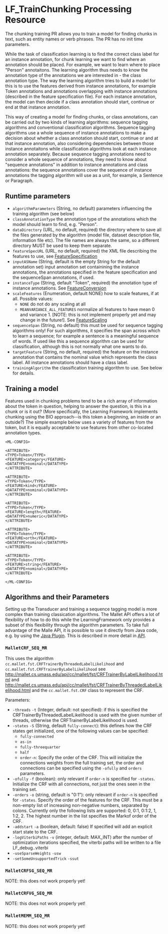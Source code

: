 # LF_TrainChunking Processing Resource

The chunking training PR allows you to train a model for finding chunks in text, such as entity names or verb phrases. The PR has no init time parameters.

While the task of classification learning is to find the correct class label
for an instance annotation, for chunk learning we want to find where an annotation
should be placed. For example, we want to learn where to place "Person" annotaitons. The learning algorithm thus needs to know the annotation type of
the annotations we are interested in - the class annotation type. The way
the learning algorithm tries to build a model for this is to use the features
derived from instance annotations, for example Token annotations and annotations
overlapping with instance annotations (described in the feature specification file). For each instance annotation, the model can then decide if a class annotation should start, continue or end at that instance annotation.

This way of creating a model for finding chunks, or class annotations, can be
carried out by two kinds of learning algorithms: sequence tagging algorithms
and conventional classification algorithms. Sequence tagging algorithms use
a whole sequence of instance annotations to make a decision about whether a
class annotation should start, continue or and at that instance annotation, also
considering dependencies between those instance annotaitons while classification
algorithms look at each instance annotation separately. Because sequence tagging
annotations need to consider a whole sequence of annotations, they need to
know about "sequence annotations" in addition to instance annotations and class
annotations: the sequence annotations cover the sequence of instance annotations
the tagging algorithm will use as a unit, for example, a Sentence or Paragraph.

## Runtime parameters

* `algorithmParameters` (String, no default) parameters influencing the training algorithm (see below)
* `classAnnotationType` the annotation type of the annotations which the model
should learn to find, e.g. "Person".
* `dataDirectory` (URL, no default, required) the directory where to save all the files generated by the algorithm (model file, dataset description file, information file etc). The file names are always the same, so a different directory MUST be used to keep them separate.
* `featureSpecURL` (URL, no default, required) the XML file describing the features to use, see [FeatureSpecification](FeatureSpecification)
* `inputASName` (String, default is the empty String for the default annotation set) input annotation set containining the instance annotations, the annotations specified in the feature specification and the sequenceSpan annotations, if used.
* `instanceType` (String, default "Token", required) the annotation type of instance annotations. See [FeatureConversion](FeatureConversion)
* `scaleFeatures` (Enumeration, default NONE) how to scale features, if at all. Possible values:
  * `NONE` do not do any scaling at all
  * `MEANVARIANCE_ALL_FEATURES` normalize all features to have mean 0 and variance 1. [NOTE: this is not implement properly yet and may change in the future!]. See [FeatureScaling](FeatureScaling)
* `sequenceSpan` (String, no default) this must be used for sequence tagging algorithms only! For such algorithms, it specifies the span across which to learn a sequence; for example a sentence is a meaningful sequence of words. If used like this a sequence algorithm can be used for classification, although this is not normally what one wants to do.
* `targetFeature` (String, no default, required) the feature on the instance annotation that contains the nominal value which represents the class label. All instance annotations should have a class label.
* `trainingAlgorithm` the classification training algorithm to use. See below for
details.

## Training a model

Features used in chunking problems tend to be a rich array of information about the token in question, helping to answer the question, is this in a chunk or is it out? (More specifically, the Learning Framework implements chunking using the BIO approach--is this token a beginning, an inside or an outside?) The simple example below uses a variety of features from the token, but it is equally acceptable to use features from other co-located annotation types.

    <ML-CONFIG>

    <ATTRIBUTE>
    <TYPE>Token</TYPE>
    <FEATURE>category</FEATURE>
    <DATATYPE>nominal</DATATYPE>
    </ATTRIBUTE>

    <ATTRIBUTE>
    <TYPE>Token</TYPE>
    <FEATURE>kind</FEATURE>
    <DATATYPE>nominal</DATATYPE>
    </ATTRIBUTE>

    <ATTRIBUTE>
    <TYPE>Token</TYPE>
    <FEATURE>length</FEATURE>
    <DATATYPE>numeric</DATATYPE>
    </ATTRIBUTE>

    <ATTRIBUTE>
    <TYPE>Token</TYPE>
    <FEATURE>orth</FEATURE>
    <DATATYPE>nominal</DATATYPE>
    </ATTRIBUTE>

    <ATTRIBUTE>
    <TYPE>Token</TYPE>
    <FEATURE>string</FEATURE>
    <DATATYPE>nominal</DATATYPE>
    </ATTRIBUTE>

    </ML-CONFIG>

## Algorithms and their Parameters

Setting up the Transducer and training a sequence tagging model is more complex than training classication algorithms. The Mallet API offers a lot of flexibility of how to do this while
the LearningFramework only provides a subset of this flexibility through the
algorithm parameters. To take full advantage of the Malle API, it is possible
to use it directly from Java code, e.g. by using the [Java Plugin](https://github.com/johann-petrak/gateplugin-Java). This is described in more detail in [API](API).

### `MalletCRF_SEQ_MR`

This uses the algorithm `cc.mallet.fst.CRFTrainerByThreadedLabelLikelihood` and
`cc.mallet.fst.CRFTrainerByLabelLikelihood` see http://mallet.cs.umass.edu/api/cc/mallet/fst/CRFTrainerByLabelLikelihood.html and http://mallet.cs.umass.edu/api/cc/mallet/fst/CRFTrainerByThreadedLabelLikelihood.html and the `cc.mallet.fst.CRF` class to represent the CRF.

Parameters:
* `-threads` `-t` (Integer, default: not specified): if this is specified the CRFTrainerByThreadedLabelLikelihood is used with the given number of threads,
otherwise the CRFTrainerByLabelLikelihood is used.
* `-states` `-S` (String, default `fully-connect`): this defines how the CRF states get initialized, one of the following values can be specified:
   * `fully-connected`
   * `as-in`
   * `fully-threequarter`
   * `half`
   * `order-n`: Specify the order of the CRF. This will initialize the connections weights from the full training set, the order and connections can be specified using the `-ofully` and `orders` parameters.
* `-ofully` `-f` (boolean): only relevant if `order-n` is specified for `-states`. Initialize the CRF with all connections, not just the ones seen in the training set.
* `-orders` `-o` (string, default is "0:1"): only relevant if `order-n` is specified for `-states`. Specify the order of the features for the CRF. This must be a non-empty list of increasing non-negative numbers, separated by colons. Currently only the following lists are supported: 0, 0:1, 0:1:2, 1, 1:2, 2. The highest number in the list specifies the Markof order of the CRF.
* `-addstart` `-a` (boolean, default: false) If specified will add an explicit start state to the CRF.
* `-logViterbiPaths` `-v` (integer, default: MAX_INT) after the number of optimization iterations specified, the viterbi paths will be written to a file LF_debug.<it>.viterbi  
* `-useSparseWeights` `-usw`
* `-setSomeUnsupportedTrick` `-ssut`

### `MalletCRFSG_SEQ_MR`

NOTE: this does not work properly yet!

### `MalletCRFVG_SEQ_MR`

NOTE: this does not work properly yet!

### `MalletMEMM_SEQ_MR`

NOTE: this does not work properly yet!
